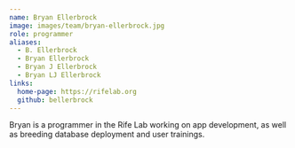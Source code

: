 ```yaml
---
name: Bryan Ellerbrock
image: images/team/bryan-ellerbrock.jpg
role: programmer
aliases:
  - B. Ellerbrock
  - Bryan Ellerbrock
  - Bryan J Ellerbrock
  - Bryan LJ Ellerbrock
links:
  home-page: https://rifelab.org
  github: bellerbrock
---
```


Bryan is a programmer in the Rife Lab working on app development, as well as breeding database deployment and user trainings. 
